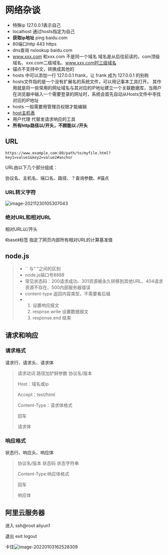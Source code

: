 # 网络杂谈

* 特殊ip 127.0.0.1表示自己
* localhost 通过hosts指定为自己
* **获取ip地址**
  ping baidu.com
* 80端口http 443 https
* dns查询 nslookup  baidu.com
* www.xxx.com 和xxx.com 不是同一个域名
  域名是从后往前读的，com顶级域名、xxx.com二级域名、www.xxx.com时三级域名
* 锚点不支持中文，转换成其他的
* hosts 中可以添加一行 127.0.0.1 frank，让 frank 成为 127.0.0.1 的别称
* hosts文件指的是一个没有扩展名的系统文件，可以用记事本工具打开。 其作用就是将一些常用的网址域名与其对应的IP地址建立一个关联数据库，当用户在浏览器中输入一个需要登录的网址时，系统会首先自动从Hosts文件中寻找对应的IP地址
* hosts 一般需要用管理员权限才能编辑
* [host主机表](https://zh.wikipedia.org/wiki/Hosts%E6%96%87%E4%BB%B6)
* 用户代理 代替发请求响应的工具
* **所有http路径以/开头，不顾能以./开头**

## URL

~~~
https://www.example.com:80/path/to/myfile.html?key1=value1&key2=value2#anchor
~~~

URL由以下几个部分组成：

协议名、主机名、端口名、路径、？查询参数、#锚点

### URL转义字符

![image-20211230105307043](C:\Users\A\AppData\Roaming\Typora\typora-user-images\image-20211230105307043.png)

### 绝对URL和相对URL

相对URL以/开头

《base》标签 指定了网页内部所有相对URL的计算基准值

## node.js

> * `` 与“ ”之间的区别
> * node.js端口号8888
> * 常见状态码：200请求成功、301资源被永久转移到其他URL、404请求资源不存在、500内部服务器错误
> * content-type 返回内容类型，不需要看后缀
> * 1. 设置响应报文
>   2. respnse.write 设置数据报文
>   3. response.end 结束

## 请求和响应

### 请求格式

请求行、请求头、请求体

> 请求动词 路径加铲鲟参数 协议名/版本
>
> Host：域名或ip
>
> Accept：text/html
>
> Content-Type：请求体格式
>
> 回车
>
> 请求体

### 响应格式

状态行、响应头、响应体

> 协议名/版本 状态码 状态字符串
>
> Content-Type:响应体格式
>
> 回车
>
> 响应体

## 阿里云服务器

进入 ssh@root aliyun1

退出 exit logout

卡住![image-20220103162528309](C:\Users\A\AppData\Roaming\Typora\typora-user-images\image-20220103162528309.png)

